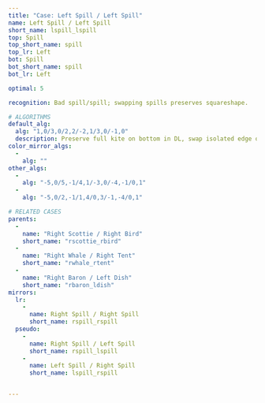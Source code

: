 ```yaml
---
title: "Case: Left Spill / Left Spill"
name: Left Spill / Left Spill
short_name: lspill_lspill
top: Spill
top_short_name: spill
top_lr: Left
bot: Spill
bot_short_name: spill
bot_lr: Left

optimal: 5

recognition: Bad spill/spill; swapping spills preserves squareshape.

# ALGORITHMS
default_alg:
  alg: "1,0/3,0/2,2/-2,1/3,0/-1,0"
  description: Preserve full kite on bottom in DL, swap isolated edge on top with isolated corner on bottom to make scottie/bird.
color_mirror_algs:
  -
    alg: ""
other_algs:
  -
    alg: "-5,0/5,-1/4,1/-3,0/-4,-1/0,1"
  -
    alg: "-5,0/2,-1/1,4/0,3/-1,-4/0,1"

# RELATED CASES
parents:
  -
    name: "Right Scottie / Right Bird"
    short_name: "rscottie_rbird"
  -
    name: "Right Whale / Right Tent"
    short_name: "rwhale_rtent"
  -
    name: "Right Baron / Left Dish"
    short_name: "rbaron_ldish"
mirrors:
  lr:
    -
      name: Right Spill / Right Spill
      short_name: rspill_rspill
  pseudo:
    -
      name: Right Spill / Left Spill
      short_name: rspill_lspill
    -
      name: Left Spill / Right Spill
      short_name: lspill_rspill


---
```


